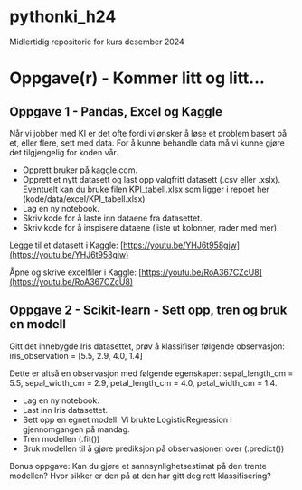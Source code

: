 # pythonki_h24
Midlertidig repositorie for kurs desember 2024

# Oppgave(r) - Kommer litt og litt...

## Oppgave 1 - Pandas, Excel og Kaggle
Når vi jobber med KI er det ofte fordi vi ønsker å løse et problem basert på et, eller flere, sett med data. For å kunne behandle data må vi kunne gjøre det tilgjengelig for koden vår.

- Opprett bruker på kaggle.com.
- Opprett et nytt datasett og last opp valgfritt datasett (.csv eller .xslx). Eventuelt kan du bruke filen KPI_tabell.xlsx som ligger i repoet her (kode/data/excel/KPI_tabell.xlsx)
- Lag en ny notebook.
- Skriv kode for å laste inn dataene fra datasettet.
- Skriv kode for å inspisere dataene (liste ut kolonner, rader med mer).

Legge til et datasett i Kaggle: [https://youtu.be/YHJ6t958gjw](https://youtu.be/YHJ6t958gjw)

Åpne og skrive excelfiler i Kaggle: [https://youtu.be/RoA367CZcU8](https://youtu.be/RoA367CZcU8)

## Oppgave 2 - Scikit-learn - Sett opp, tren og bruk en modell
Gitt det innebygde Iris datasettet, prøv å klassifiser følgende observasjon: iris_observation = [5.5, 2.9, 4.0, 1.4]

Dette er altså en observasjon med følgende egenskaper: sepal_length_cm = 5.5, sepal_width_cm = 2.9, petal_length_cm = 4.0, petal_width_cm = 1.4.

- Lag en ny notebook.
- Last inn Iris datasettet.
- Sett opp en egnet modell. Vi brukte LogisticRegression i gjennomgangen på mandag.
- Tren modellen (.fit())
- Bruk modellen til å gjøre prediksjon på observasjonen over (.predict())

Bonus oppgave: Kan du gjøre et sannsynlighetsestimat på den trente modellen? Hvor sikker er den på at den har gitt deg rett klassifisering?
